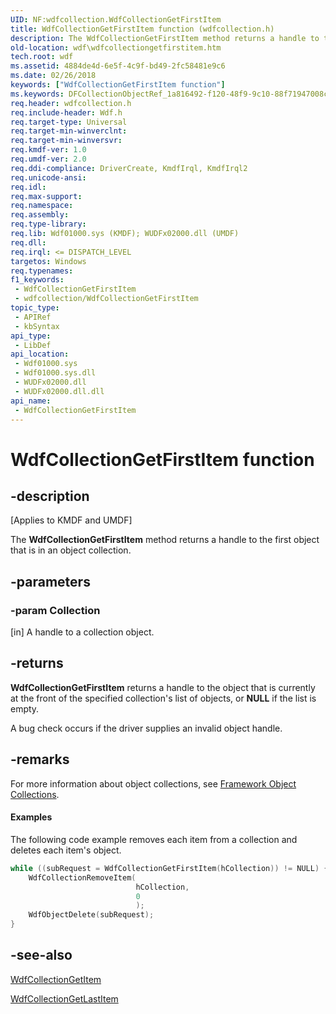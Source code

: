 ```yaml
---
UID: NF:wdfcollection.WdfCollectionGetFirstItem
title: WdfCollectionGetFirstItem function (wdfcollection.h)
description: The WdfCollectionGetFirstItem method returns a handle to the first object that is in an object collection.
old-location: wdf\wdfcollectiongetfirstitem.htm
tech.root: wdf
ms.assetid: 4884de4d-6e5f-4c9f-bd49-2fc58481e9c6
ms.date: 02/26/2018
keywords: ["WdfCollectionGetFirstItem function"]
ms.keywords: DFCollectionObjectRef_1a816492-f120-48f9-9c10-88f71947008c.xml, WdfCollectionGetFirstItem, WdfCollectionGetFirstItem method, kmdf.wdfcollectiongetfirstitem, wdf.wdfcollectiongetfirstitem, wdfcollection/WdfCollectionGetFirstItem
req.header: wdfcollection.h
req.include-header: Wdf.h
req.target-type: Universal
req.target-min-winverclnt: 
req.target-min-winversvr: 
req.kmdf-ver: 1.0
req.umdf-ver: 2.0
req.ddi-compliance: DriverCreate, KmdfIrql, KmdfIrql2
req.unicode-ansi: 
req.idl: 
req.max-support: 
req.namespace: 
req.assembly: 
req.type-library: 
req.lib: Wdf01000.sys (KMDF); WUDFx02000.dll (UMDF)
req.dll: 
req.irql: <= DISPATCH_LEVEL
targetos: Windows
req.typenames: 
f1_keywords:
 - WdfCollectionGetFirstItem
 - wdfcollection/WdfCollectionGetFirstItem
topic_type:
 - APIRef
 - kbSyntax
api_type:
 - LibDef
api_location:
 - Wdf01000.sys
 - Wdf01000.sys.dll
 - WUDFx02000.dll
 - WUDFx02000.dll.dll
api_name:
 - WdfCollectionGetFirstItem
---
```


# WdfCollectionGetFirstItem function


## -description

<p class="CCE_Message">[Applies to KMDF and UMDF]</p>

The <b>WdfCollectionGetFirstItem</b> method returns a handle to the first object that is in an object collection.

## -parameters

### -param Collection 

[in]
A handle to a collection object.

## -returns

<b>WdfCollectionGetFirstItem</b> returns a handle to the object that is currently at the front of the specified collection's list of objects, or <b>NULL</b> if the list is empty.

A bug check occurs if the driver supplies an invalid object handle.

## -remarks

For more information about object collections, see <a href="/windows-hardware/drivers/wdf/framework-object-collections">Framework Object Collections</a>.


#### Examples

The following code example removes each item from a collection and deletes each item's object.

```cpp
while ((subRequest = WdfCollectionGetFirstItem(hCollection)) != NULL) {
    WdfCollectionRemoveItem(
                            hCollection,
                            0
                            );
    WdfObjectDelete(subRequest);
}
```

## -see-also

<a href="/windows-hardware/drivers/ddi/wdfcollection/nf-wdfcollection-wdfcollectiongetitem">WdfCollectionGetItem</a>



<a href="/windows-hardware/drivers/ddi/wdfcollection/nf-wdfcollection-wdfcollectiongetlastitem">WdfCollectionGetLastItem</a>